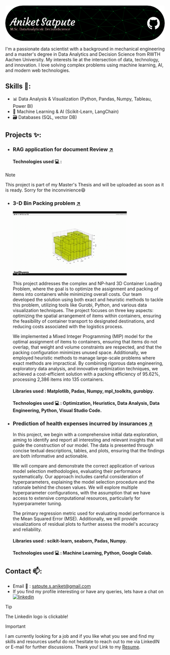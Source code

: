 ![](https://github.com/Satpute-Aniket/Satpute-Aniket/blob/main/github-header-image.png)

I'm a passionate data scientist with a background in mechanical engineering and a master's degree in Data Analytics and Decision Science from RWTH Aachen University. My interests lie at the intersection of data, technology, and innovation. I love solving complex problems using machine learning, AI, and modern web technologies.

## Skills 🧰: 
- 📊 Data Analysis & Visualization (Python, Pandas, Numpy, Tableau, Power BI)
- 🧠 Machine Learning & AI (Scikit-Learn, LangChain)
- 🗃️ Databases (SQL, vector DB) 

## Projects ✨:
- ### RAG application for document Review [↗️]()

  

  #### Technologies used 💻 :

>[!Note]
  >This project is part of my Master's Thesis and will be uploaded as soon as it is ready. Sorry for the inconvinience😄
  
- ### 3-D Bin Packing problem [↗️](https://github.com/Satpute-Aniket/3DPacking)

  ![](https://github.com/Satpute-Aniket/Satpute-Aniket/blob/main/90uxmh.gif)

  This project addresses the complex and NP-hard 3D Container Loading Problem, where the goal is to optimize the assignment and packing of items into containers while minimizing overall costs. Our team developed the solution using both exact and heuristic methods to tackle this problem, utilizing tools like Gurobi, Python, and various data visualization techniques. The project focuses on three key aspects: optimizing the spatial arrangement of items within containers, ensuring the feasibility of container transport to designated destinations, and reducing costs associated with the logistics process.

  We implemented a Mixed Integer Programming (MIP) model for the optimal assignment of items to containers, ensuring that items do not overlap, that weight and volume constraints are respected, and that the packing configuration minimizes unused space. Additionally, we employed heuristic methods to manage large-scale problems where exact methods are impractical. By combining rigorous data engineering, exploratory data analysis, and innovative optimization techniques, we achieved a cost-efficient solution with a packing efficiency of 95.62%, processing 2,386 items into 135 containers.

  #### Libraries used : Matplotlib, Padas, Numpy, mpl_toolkits, gurobipy.
  #### Technologies used 💻 : Optimization, Heuristics, Data Analysis, Data Engineering, Python, Visual Studio Code.

- ### Prediction of health expenses incurred by insurances [↗️]()

  In this project, we begin with a comprehensive initial data exploration, aiming to identify and report all interesting and relevant insights that will guide the construction of our model. The data is presented through concise textual descriptions, tables, and plots, ensuring that the findings are both informative and actionable.

  We will compare and demonstrate the correct application of various model selection methodologies, evaluating their performance systematically. Our approach includes careful consideration of hyperparameters, explaining the model selection procedure and the rationale behind the chosen values. We will explore multiple hyperparameter configurations, with the assumption that we have access to extensive computational resources, particularly for hyperparameter tuning.

  The primary regression metric used for evaluating model performance is the Mean Squared Error (MSE). Additionally, we will provide visualizations of residual plots to further assess the model's accuracy and reliability.

  #### Libraries used : scikit-learn, seaborn, Padas, Numpy.
  #### Technologies used 💻 : Machine Learning, Python, Google Colab.
  
## Contact 📫:
- Email :email: : satpute.s.aniket@gmail.com
- If you find my profile interesting or have any queries, lets have a chat on [<img src='https://cdn.jsdelivr.net/npm/simple-icons@3.0.1/icons/linkedin.svg' alt='linkedin' height='20'>](https://www.linkedin.com/in/aniketsatpute174/)
>[!Tip]
>The Linkedin logo is clickable!
    
>[!IMPORTANT]
>I am currently looking for a job and if you like what you see and find my skills and resources useful do not hesitate to reach out to me via LinkedIN or E-mail for further discussions.
>Thank you!
>  Link to my [Resume](). 
